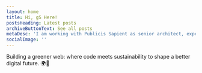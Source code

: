 ```yaml
---
layout: home
title: Hi, gS Here!
postsHeading: Latest posts
archiveButtonText: See all posts
metaDesc: 'I am working with Publicis Sapient as senior architect, experience engineering'
socialImage: ''
---
```


Building a greener web: where code meets sustainability to shape a better digital future. 🌍🌱

